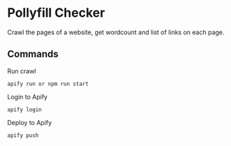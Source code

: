 # Pollyfill Checker
Crawl the pages of a website, get wordcount and list of links on each page.

## Commands
Run crawl
```
apify run or npm run start
```

Login to Apify
```
apify login
```

Deploy to Apify
```
apify push
```
